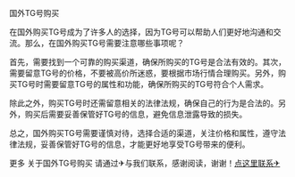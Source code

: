 国外TG号购买

在国外购买TG号成为了许多人的选择，因为TG号可以帮助人们更好地沟通和交流。那么，在国外购买TG号需要注意哪些事项呢？

首先，需要找到一个可靠的购买渠道，确保所购买的TG号是合法有效的。其次，需要留意TG号的价格，不要被高价所迷惑，要根据市场行情合理购买。另外，购买TG号时需要留意TG号的属性和功能，确保所购买的TG号符合个人需求。

除此之外，购买TG号时还需留意相关的法律法规，确保自己的行为是合法的。另外，购买后需要妥善保管好TG号的信息，避免信息泄露导致的损失。

总之，国外购买TG号需要谨慎对待，选择合适的渠道，关注价格和属性，遵守法律法规，妥善保管好TG号的信息，才能更好地享受TG号带来的便利。

更多 关于国外TG号购买 请通过✈与我们联系，感谢阅读，谢谢！[点这里联系✈](https://ww.k02.cc)